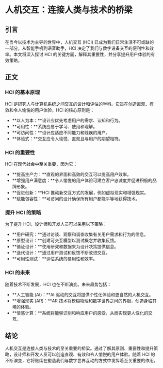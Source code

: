 # 人机交互：连接人类与技术的桥梁

## 引言

在当今以技术为主导的世界中，人机交互 (HCI) 已成为我们日常生活不可或缺的一部分。从智能手机到语音助手，HCI 决定了我们与数字设备交互的便利性和效率。本文将深入探讨 HCI 的关键方面，解释其重要性，并分享提升用户体验的有效策略。

## 正文

### HCI 的基本原理

HCI 是研究人与计算机系统之间交互的设计和评估的学科。它旨在创造直观、有效和令人愉悦的用户体验。HCI 的核心原则是：

- **以人为本：**设计应优先考虑用户的需求、认知和行为。
- **可用性：**系统应易于学习、使用和理解。
- **可访问性：**设计应适应不同能力和残疾的用户。
- **体验式：**交互应令人愉悦、直观且与用户的期望相符。

### HCI 的重要性

HCI 在现代社会中至关重要，因为它：

- **提高生产力：**直观的界面和高效的交互可以提高用户效率。
- **增强用户满意度：**令人愉悦的用户体验可建立客户忠诚度并促进积极的品牌形象。
- **促进创新：**HCI 推动新交互方式的发展，例如虚拟现实和增强现实。
- **赋能包容性：**可访问的设计确保所有用户都能平等地获得技术。

### 提升 HCI 的策略

为了提升 HCI，设计师和开发人员可以采用以下策略：

- **用户研究：**通过访谈、观察和调查收集有关用户需求和行为的信息。
- **原型设计：**创建可交互模型以测试概念并收集反馈。
- **循证设计：**使用研究和数据来为设计决策提供信息。
- **迭代设计：**通过用户测试和反馈不断改进交互。
- **可用性测试：**评估系统的易用性和效率。

### HCI 的未来

随着技术不断发展，HCI 也在不断演变。未来趋势包括：

- **人工智能 (AI)：**AI 驱动的交互将提供个性化体验和更自然的人机交互。
- **增强现实 (AR)：**AR 技术将模糊物理和数字世界之间的界限，创造身临其境的体验。
- **情感计算：**系统将能够识别和响应用户的感受，从而实现更人性化的交互。

## 结论

人机交互是连接人类与技术的至关重要的桥梁。通过了解其原则、重要性和提升策略，设计师和开发人员可以创造直观、有效和令人愉悦的用户体验。随着 HCI 的不断演变，它将继续在塑造我们与数字世界互动的方式中发挥着至关重要的作用。
